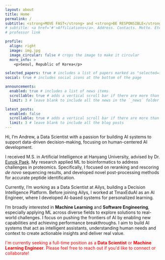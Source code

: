 ```yaml
---
layout: about
title: Home
permalink: /
subtitle: <strong>MOVE FAST</strong> and <strong>BE RESPONSIBLE</strong>
# subtitle: <a href='#'>Affiliations</a>. Address. Contacts. Motto. Etc.
# professor link

profile:
  align: right
  image: img.jpg
  image_circular: false # crops the image to make it circular
  more_info: >
    <p>Seoul, Republic of Korea</p>

selected_papers: true # includes a list of papers marked as "selected={true}"
social: true # includes social icons at the bottom of the page

announcements:
  enabled: true # includes a list of news items
  scrollable: true # adds a vertical scroll bar if there are more than 3 news items
  limit: 3 # leave blank to include all the news in the `_news` folder

latest_posts:
  enabled: false
  scrollable: true # adds a vertical scroll bar if there are more than 3 new posts items
  limit: 3 # leave blank to include all the blog posts
---
```


Hi, I’m <strong style="font-weight: 400;">Andrew</strong>, a Data Scientist with a passion for building AI systems to support data-driven decision-making, focusing on human-centered AI development.

I received M.S. in Artificial Intelligence at Hanyang University, advised by Dr. [Eunok Paek](https://bislab.hanyang.ac.kr/index.php?mid=Professor). My research applied ML to bioinformatics to address challenges in proteomics. Specifically, I focused on reranking and rescoring <em>de novo</em> sequencing results, and developed novel post-processing methods for accurate peptide identification.

Currently, I’m working as a Data Scientist at Ailys, building a Decision Intelligence Platform. Before joining Ailys, I worked at TmaxEduAI as an AI Engineer, where I developed AI-based systems for personalized learning.

I’m broadly interested in <strong>Machine Learning</strong> and <strong>Software Engineering</strong>, especially applying ML across diverse fields to explore solutions to real-world challenges. I focus on pushing the frontiers of AI by enabling new capabilities and achieving performance breakthroughs. I aim to build AI systems that act as intelligent assistants, understanding human needs and context to create actionable insights and deliver real value.

<span style="color: red;">I'm currently seeking a full-time position as a <strong style="color: red;">Data Scientist</strong> or <strong style="color: red;">Machine Learning Engineer</strong>. Please feel free to reach out if you'd like to connect or collaborate!</span>
